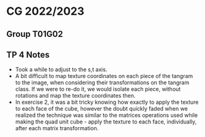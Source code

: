 # CG 2022/2023

## Group T01G02

## TP 4 Notes

- Took a while to adjust to the s,t axis.
- A bit difficult to map texture coordinates on each piece of the tangram to the image, when considering their transformations on the tangram class. If we were to re-do it, we would isolate each piece, without rotations and map the texture coordinates then.
- In exercise 2, it was a bit tricky knowing how exactly to apply the texture to each face of the cube, however the doubt quickly faded when we realized the technique was similar to the matrices operations used while making the quad unit cube - apply the texture to each face, individually, after each matrix transformation. 
